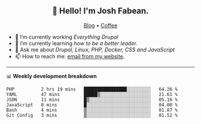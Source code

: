<h2 align="center">👋 Hello! I'm Josh Fabean.</h2>
<p align="center">
  <a href="https://joshfabean.com">Blog</a> •
  <a href="https://www.buymeacoffee.com/LSxne6Yr4">Coffee</a>
</p>

- 🔭 I’m currently working *Everything Drupal*
- 🌱 I’m currently learning *how to be a better leader.*
- 💬 Ask me about *Drupal, Linux, PHP, Docker, CSS and JavaScript*
- 📫 How to reach me: [email from my website](https://joshfabean.com).

-------

📊 **Weekly development breakdown**
<!--START_SECTION:waka-->

```text
PHP          2 hrs 19 mins   ████████████████░░░░░░░░░   64.26 %
YAML         47 mins         █████▒░░░░░░░░░░░░░░░░░░░   21.61 %
JSON         11 mins         █▒░░░░░░░░░░░░░░░░░░░░░░░   05.16 %
JavaScript   8 mins          █░░░░░░░░░░░░░░░░░░░░░░░░   04.00 %
Bash         4 mins          ▒░░░░░░░░░░░░░░░░░░░░░░░░   01.87 %
Git Config   3 mins          ▒░░░░░░░░░░░░░░░░░░░░░░░░   01.52 %
```

<!--END_SECTION:waka-->

<!--
**fabean/fabean** is a ✨ _special_ ✨ repository because its `README.md` (this file) appears on your GitHub profile.

Here are some ideas to get you started:

- 🔭 I’m currently working on ...
- 🌱 I’m currently learning ...
- 👯 I’m looking to collaborate on ...
- 🤔 I’m looking for help with ...
- 💬 Ask me about ...
- 📫 How to reach me: ...
- 😄 Pronouns: ...
- ⚡ Fun fact: ...
-->
